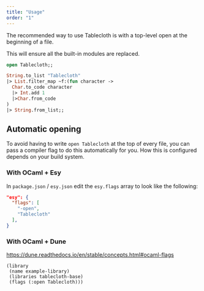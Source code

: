 ```yaml
---
title: "Usage"
order: "1"
---
```


The recommended way to use Tablecloth is with a top-level open at the beginning of a file.

This will ensure all the built-in modules are replaced.

```ocaml
open Tablecloth;;

String.to_list "Tablecloth"
|> List.filter_map ~f:(fun character ->
  Char.to_code character
  |> Int.add 1
  |>Char.from_code
)
|> String.from_list;;
```

## Automatic opening

To avoid having to write `open Tablecloth` at the top of every file, you can pass a compiler flag to do this automatically for you.
How this is configured depends on your build system.

### With OCaml + Esy

In `package.json` / `esy.json` edit the `esy.flags` array to look like the following:

```json
"esy": {
  "flags": [
    "-open",
    "Tablecloth"
  ],
}
```

### With OCaml + Dune

https://dune.readthedocs.io/en/stable/concepts.html#ocaml-flags

```
(library
 (name example-library)
 (libraries tablecloth-base)
 (flags (:open Tablecloth)))
 ```
